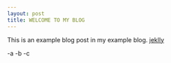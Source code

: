 ```yaml
---
layout: post
title: WELCOME TO MY BLOG
---
```

This is an example blog post in my example blog.
[jeklly](https://www.abcmouse.com/landing/sem:bing:uk?utm_campaignid=380045497&utm_adgroupid=1227055214722626&utm_adextensionid=&utm_targetid=kwd-76691145888813:loc-188&utm_matchtype=e&utm_network=o&utm_device=c&utm_devicemodel=&utm_creativeid=&utm_placement=&utm_adposition=&utm_geo=UK&msclkid=2c14973f25b01e29bf95f6a5bcadc0fc)

-a
-b
-c